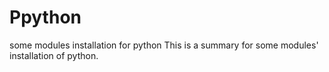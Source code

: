 # Ppython
some modules installation for python 
This is a summary for some modules' installation of python.
